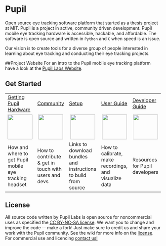 # Pupil
Open source eye tracking software platform that started as a thesis project at MIT. Pupil is a project in active, community driven development. Pupil mobile eye tracking hardware is accessible, hackable, and affordable. The software is open source and written in `Python` and `C` when speed is an issue.

Our vision is to create tools for a diverse group of people interested in learning about eye tracking and conducting their eye tracking projects.

##Project Website
For an intro to the Pupil mobile eye tracking platform have a look at the [Pupil Labs Website](http://pupil-labs.com "Pupil Labs").

## Get Started
<table>
<tr>
	<td><a href="https://github.com/pupil-labs/pupil/wiki/Getting-Pupil-Hardware">Getting Pupil Hardware</a></td>
	<td><a href="https://github.com/pupil-labs/pupil/wiki/Community">Community</a></td>
	<td><a href="https://github.com/pupil-labs/pupil/wiki/Setup">Setup</a></td>
	<td><a href="https://github.com/pupil-labs/pupil/wiki/User-Guide">User Guide</a></td>
	<td><a href="https://github.com/pupil-labs/pupil/wiki/Developer-Guide">Developer Guide</a></td>
</tr>
<tr>
	<td align="center"><a href="https://github.com/pupil-labs/pupil/wiki/Getting-Pupil-Hardware"><img width="80" src="https://github.com/pupil-labs/pupil/wiki/media/icons/Pupil_Logo_wiki-01.png" /></a></td>
	<td  align="center"><a href="https://github.com/pupil-labs/pupil/wiki/Community"><img width="80" src="https://github.com/pupil-labs/pupil/wiki/media/icons/Pupil_Logo_wiki-02.png" /></a></td>
	<td align="center"><a href="https://github.com/pupil-labs/pupil/wiki/Setup"><img width="80" src="https://github.com/pupil-labs/pupil/wiki/media/icons/Pupil_Logo_wiki-03.png" /></a></td>
	<td align="center"><a href="https://github.com/pupil-labs/pupil/wiki/User-Guide"><img width="80" src="https://github.com/pupil-labs/pupil/wiki/media/icons/Pupil_Logo_wiki-04.png" /></a></td>
	<td align="center"><a href="https://github.com/pupil-labs/pupil/wiki/Developer-Guide"><img width="80" src="https://github.com/pupil-labs/pupil/wiki/media/icons/Pupil_Logo_wiki-05.png" /></a></td>
</tr>
<tr>
	<td>How and where to get Pupil mobile eye tracking headset</td>
	<td>How to contribute & get in touch with users and devs</td>
	<td>Links to download bundles and instructions to build from source</td>
	<td>How to calibrate, make recordings, and visualize data</td>
	<td>Resources for Pupil developers</td>
</tr>
</table>


## License
All source code written by Pupil Labs is open source for noncommercial uses as specified the [CC BY-NC-SA license](http://creativecommons.org/licenses/by-nc-sa/3.0/ "CC BY-NC-SA license"). We want you to change and improve the code -- make a fork!  Just make sure to credit us and share your work with the Pupil community.  See the wiki for more info on the [license](https://github.com/pupil-labs/pupil/wiki/License "License").  For commercial use and licencing [contact us!](https://github.com/pupil-labs/pupil/wiki/Community#email "email us")
